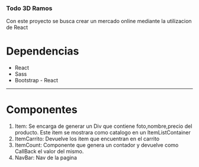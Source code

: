 ### Todo 3D Ramos 
Con este proyecto se busca crear un mercado online mediante la utilizacion de React


# Dependencias
- React 
- Sass 
- Bootstrap - React
------------
# Componentes 

1. Item: Se encarga de generar un Div que contiene foto,nombre,precio del producto. Este item se mostrara como catalogo en un ItemListContainer
2. ItemCarrito: Devuelve los item que encuentran en el carrito
3. ItemCount: Componente que genera un contador y devuelve como CallBack el valor del mismo.
4. NavBar: Nav de la pagina

